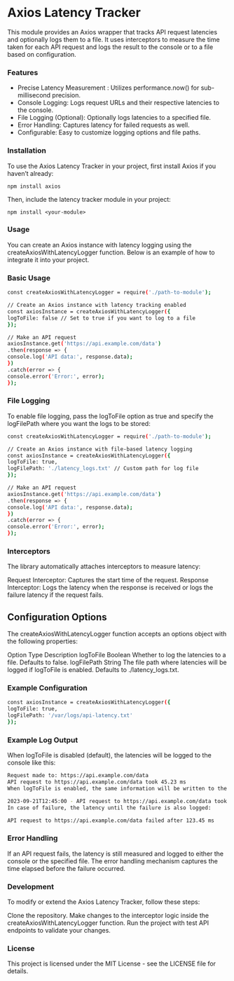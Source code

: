 <br>

# Axios Latency Tracker

This module provides an Axios wrapper that tracks API request latencies and optionally logs them to a file. It uses interceptors to measure the time taken for each API request and logs the result to the console or to a file based on configuration.

### Features

- Precise Latency Measurement : Utilizes performance.now() for sub-millisecond precision.
- Console Logging: Logs request URLs and their respective latencies to the console.
- File Logging (Optional): Optionally logs latencies to a specified file.
- Error Handling: Captures latency for failed requests as well.
- Configurable: Easy to customize logging options and file paths.

### Installation

To use the Axios Latency Tracker in your project, first install Axios if you haven’t already:

`npm install axios`

Then, include the latency tracker module in your project:

`npm install <your-module>`

### Usage

You can create an Axios instance with latency logging using the createAxiosWithLatencyLogger function. Below is an example of how to integrate it into your project.

### Basic Usage

```bash
const createAxiosWithLatencyLogger = require('./path-to-module');

// Create an Axios instance with latency tracking enabled
const axiosInstance = createAxiosWithLatencyLogger({
logToFile: false // Set to true if you want to log to a file
});

// Make an API request
axiosInstance.get('https://api.example.com/data')
.then(response => {
console.log('API data:', response.data);
})
.catch(error => {
console.error('Error:', error);
});
```

### File Logging

To enable file logging, pass the logToFile option as true and specify the logFilePath where you want the logs to be stored:

```bash
const createAxiosWithLatencyLogger = require('./path-to-module');

// Create an Axios instance with file-based latency logging
const axiosInstance = createAxiosWithLatencyLogger({
logToFile: true,
logFilePath: './latency_logs.txt' // Custom path for log file
});

// Make an API request
axiosInstance.get('https://api.example.com/data')
.then(response => {
console.log('API data:', response.data);
})
.catch(error => {
console.error('Error:', error);
});
```

### Interceptors

The library automatically attaches interceptors to measure latency:

Request Interceptor: Captures the start time of the request.
Response Interceptor: Logs the latency when the response is received or logs the failure latency if the request fails.

## Configuration Options

The createAxiosWithLatencyLogger function accepts an options object with the following properties:

Option Type Description
logToFile Boolean Whether to log the latencies to a file. Defaults to false.
logFilePath String The file path where latencies will be logged if logToFile is enabled. Defaults to ./latency_logs.txt.

### Example Configuration

```bash
const axiosInstance = createAxiosWithLatencyLogger({
logToFile: true,
logFilePath: '/var/logs/api-latency.txt'
});
```

### Example Log Output

When logToFile is disabled (default), the latencies will be logged to the console like this:

```bash
Request made to: https://api.example.com/data
API request to https://api.example.com/data took 45.23 ms
When logToFile is enabled, the same information will be written to the specified log file:
```

```bash
2023-09-21T12:45:00 - API request to https://api.example.com/data took 45.23 ms
In case of failure, the latency until the failure is also logged:
```

```bash
API request to https://api.example.com/data failed after 123.45 ms
```

### Error Handling

If an API request fails, the latency is still measured and logged to either the console or the specified file. The error handling mechanism captures the time elapsed before the failure occurred.

### Development

To modify or extend the Axios Latency Tracker, follow these steps:

Clone the repository.
Make changes to the interceptor logic inside the createAxiosWithLatencyLogger function.
Run the project with test API endpoints to validate your changes.

### License

This project is licensed under the MIT License - see the LICENSE file for details.

<br>
